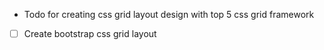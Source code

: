 * Todo for creating css grid layout design with top 5 css grid framework 

* [ ] Create bootstrap css grid layout

    